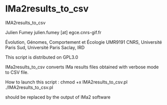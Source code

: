 # IMa2results_to_csv

IMA2results_to_csv

Julien Fumey
julien.fumey [at] egce.cnrs-gif.fr

Évolution, Génomes, Comportement et Écologie
UMR9191 CNRS, Université Paris Sud, Université Paris Saclay, IRD

This script is distributed on GPL3.0

IMa2results_to_csv converts IMa results files obtained with verbose mode to CSV file.

How to launch this script :
chmod +x IMA2results_to_csv.pl
./IMA2results_to_csv.pl <infile>

<infile> should be replaced by the output of IMa2 software

